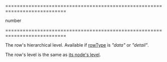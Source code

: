 <!--**
/*-------------------------------------------
    Auto-generated file. Do not modify.
-------------------------------------------

**-->
===========================================================================
<!--type-->number<!--/type-->
===========================================================================

<!--shortDescription-->
The row's hierarchical level. Available if [rowType](/Documentation/ApiReference/UI_Widgets/dxTreeList/Row/#rowType) is *"data"* or *"detail"*.
<!--/shortDescription-->

<!--fullDescription-->
The row's level is the same as [its node's level](/Documentation/ApiReference/UI_Widgets/dxTreeList/Node/#level).
<!--/fullDescription-->
